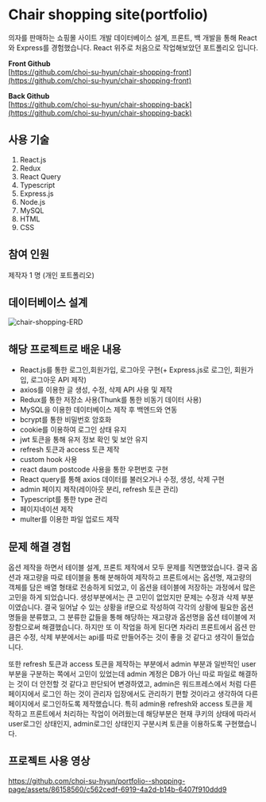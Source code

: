 # Chair shopping site(portfolio)
의자를 판매하는 쇼핑몰 사이트 개발 
데이터베이스 설계, 프론트, 백 개발을 통해 React와 Express를 경험했습니다. React 위주로 처음으로 작업해보았던 포트폴리오 입니다.
  
**Front Github**  
[https://github.com/choi-su-hyun/chair-shopping-front](https://github.com/choi-su-hyun/chair-shopping-front)
  
**Back Github**  
[https://github.com/choi-su-hyun/chair-shopping-back](https://github.com/choi-su-hyun/chair-shopping-back)

## 사용 기술
1. React.js
2. Redux
3. React Query
4. Typescript
5. Express.js
6. Node.js
7. MySQL
8. HTML
9. CSS
    
## 참여 인원
제작자 1 명 (개인 포트폴리오)

## 데이터베이스 설계
![chair-shopping-ERD](https://github.com/choi-su-hyun/portfolio--shopping-page/assets/86158560/bb124ce3-5363-4074-9c91-7da1f0a72633)

## 해당 프로젝트로 배운 내용
- React.js를 통한 로그인,회원가입, 로그아웃 구현(+ Express.js로 로그인, 회원가입, 로그아웃 API 제작)
- axios를 이용한 글 생성, 수정, 삭제 API 사용 및 제작
- Redux를 통한 저장소 사용(Thunk를 통한 비동기 데이터 사용)
- MySQL을 이용한 데이터베이스 제작 후 백엔드와 연동
- bcrypt를 통한 비밀번호 암호화
- cookie를 이용하여 로그인 상태 유지
- jwt 토큰을 통해 유저 정보 확인 및 보안 유지
- refresh 토큰과 access 토큰 제작
- custom hook 사용
- react daum postcode 사용을 통한 우편번호 구현
- React query를 통해 axios 데이터를 불러오거나 수정, 생성, 삭제 구현
- admin 페이지 제작(레이아웃 분리, refresh 토큰 관리)
- Typescript를 통한 type 관리
- 페이지네이션 제작
- multer를 이용한 파일 업로드 제작

## 문제 해결 경험
옵션 제작을 하면서 테이블 설계, 프론트 제작에서 모두 문제를 직면했었습니다. 결국 옵션과 재고량을 따로 테이블을 통해 분해하여 제작하고 프론트에서는 옵션명, 재고량의 객체를 담은 배열 형태로 전송하게 되었고, 이 옵션을 테이블에 저장하는 과정에서 많은 고민을 하게 되었습니다.
생성부분에서는 큰 고민이 없었지만 문제는 수정과 삭제 부분이였습니다. 
결국 일어날 수 있는 상황을 if문으로 작성하여 각각의 상황에 필요한 옵션명들을 분류했고, 그 분류한 값들을 통해 해당하는 재고량과 옵션명을 옵션 테이블에 저장함으로써 해결했습니다. 하지만 또 이 작업을 하게 된다면 차라리 프론트에서 옵션 만큼은 수정, 삭제 부분에서는 api를 따로 만들어주는 것이 좋을 것 같다고 생각이 들었습니다.

또한 refresh 토큰과 access 토큰을 제작하는 부분에서 admin 부분과 일반적인 user 부분을 구분하는 쪽에서 고민이 있었는데 admin 계정은 DB가 아닌 따로 파일로 해결하는 것이 더 안전할 것 같다고 판단되어 변경하였고, admin은 워드프레스에서 처럼 다른 페이지에서 로그인 하는 것이 관리자 입장에서도 관리하기 편할 것이라고 생각하여 다른 페이지에서 로그인하도록 제작했습니다.
특히 admin용 refresh와 access 토큰을 제작하고 프론트에서 처리하는 작업이 어려웠는데 해당부분은 현재 쿠키의 상태에 따라서 user로그인 상태인지, admin로그인 상태인지 구분시켜 토큰을 이용하도록 구현했습니다.
    
## 프로젝트 사용 영상
https://github.com/choi-su-hyun/portfolio--shopping-page/assets/86158560/c562cedf-6919-4a2d-b14b-6407f910ddd9

